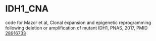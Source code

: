 # IDH1_CNA
code for Mazor et al, Clonal expansion and epigenetic reprogramming following deletion or amplification of mutant IDH1, PNAS, 2017, PMID [28916733](https://www.ncbi.nlm.nih.gov/pubmed/28916733)
